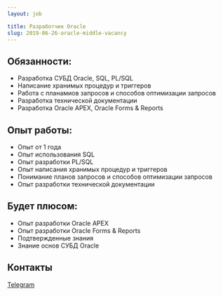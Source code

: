 ```yaml
---
layout: job

title: Разработчик Oracle
slug: 2019-06-26-oracle-middle-vacancy
---
```


## Обязанности:
* Разработка СУБД Oracle, SQL, PL/SQL 
* Написание хранимых процедур и триггеров 
* Работа с планамиов запросов и способов оптимизации запросов 
* Разработка технической документации 
* Разработка Oracle APEX, Oracle Forms & Reports 

## Опыт работы:
* Опыт от 1 года 
* Опыт использования SQL 
* Опыт разработки PL/SQL 
* Опыт написания хранимых процедур и триггеров 
* Понимание планов запросов и способов оптимизации запросов 
* Опыт разработки технической документации

## Будет плюсом: 
* Опыт разработки Oracle APEX 
* Опыт разработки Oracle Forms & Reports 
* Подтвержденные знания 
* Знание основ СУБД Oracle

## Контакты
[Telegram](https://tlgg.ru/mirus36)
